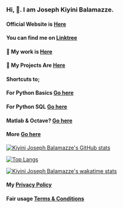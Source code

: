 ###  Hi, 👋. I am **Joseph** Kiyini Balamazze. 

####  Official Website is <a href="https://josephkb87.github.io">Here</a>

####  You can find me on <a href="https://linktr.ee/jungbasher87">Linktree</a>

####  🌱   My work is <a href="https://github.com/josephkb87?tab=repositories"> Here</a>

####  🌱   My Projects Are <a href="https://github.com/josephkb87?tab=projects">Here</a>
 
####  Shortcuts to;   

 ####  <p>For Python Basics <a href="https://github.com/josephkb87/PythonBasics"> Go here </a> </p>
 
 ####   <p>For Python SQL <a href="https://github.com/josephkb87/PythonSQLDB">Go here</a> </p>
  ####	 <p> Matlab  & Octave? <a href="https://github.com/josephkb87/Matlab_Octave">Go here</a> </p>
   #### <p> More <a href="https://github.com/josephkb87?tab=repositories">Go here</a> </p>
 

  [![Kiyini Joseph Balamazze's GitHub stats](https://github-readme-stats.vercel.app/api?username=josephkb87&show_icons=true&show_icons=true&theme=radical)](https://github.com/josephkb87/github-readme-stats)

 [![Top Langs](https://github-readme-stats.vercel.app/api/top-langs/?username=josephkb87&langs_count=10&layout=compact)](https://github.com/josephkb87/github-readme-stats) 
 
 [![Kiyini Joseph Balamazze's wakatime stats](https://github-readme-stats.vercel.app/api/wakatime?username=HermesWraith)](https://github.com/josephkb87/github-readme-stats)
 
 <!--START_SECTION:waka-->

 
<!--END_SECTION:waka-->

####  <p > My  <a href="https://www.privacypolicygenerator.info/"> Privacy Policy </a> </p>
  
  #### <p>Fair usage  <a href="https://www.termsandconditionsgenerator.com/live.php?token=KlLRN36WWN5xtwgjex6GHzRi595mJs7U"> Terms & Conditions</a> </p>

  <!---
  josephkb87/josephkb87 is a ✨ special ✨ repository because its `README.md` (this file) appears on your GitHub profile.
  You can click the Preview link to take a look at your changes.
  --->



